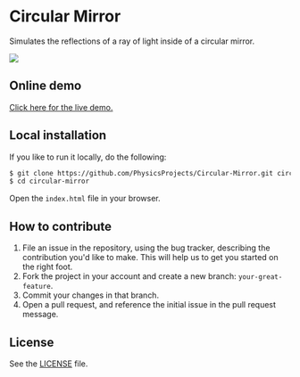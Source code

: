# Circular Mirror
Simulates the reflections of a ray of light inside of a circular mirror.

![](http://i.imgur.com/BRX6Euh.png)

## Online demo
[Click here for the live demo.](http://physicsprojects.github.io/Circular-Mirror/)

## Local installation

If you like to run it locally, do the following:

```sh
$ git clone https://github.com/PhysicsProjects/Circular-Mirror.git circular-mirror
$ cd circular-mirror
```

Open the `index.html` file in your browser.

## How to contribute

1. File an issue in the repository, using the bug tracker, describing the
   contribution you'd like to make. This will help us to get you started on the
   right foot.
2. Fork the project in your account and create a new branch:
   `your-great-feature`.
3. Commit your changes in that branch.
4. Open a pull request, and reference the initial issue in the pull request
   message.

## License
See the [LICENSE](./LICENSE) file.
